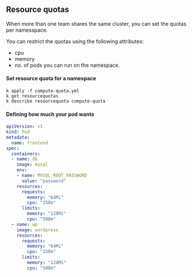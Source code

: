 ## Resource quotas

When more than one team shares the same cluster, you can set the quotas per namesspace. 

You can restrict the quotas using the following attributes:
- cpu
- memory
- no. of pods you can run on the namespace. 


#### Set resource quota for a namespace
````shell script
k apply -f compute-quota.yml
k get resourcequotas
k describe resourcequota compute-quota
````


#### Defining how much your pod wants

```yaml
apiVersion: v1
kind: Pod
metadata:
  name: frontend
spec:
  containers:
  - name: db
    image: mysql
    env:
    - name: MYSQL_ROOT_PASSWORD
      value: "password"
    resources:
      requests:
        memory: "64Mi"
        cpu: "250m"
      limits:
        memory: "128Mi"
        cpu: "500m"
  - name: wp
    image: wordpress
    resources:
      requests:
        memory: "64Mi"
        cpu: "250m"
      limits:
        memory: "128Mi"
        cpu: "500m"
```
